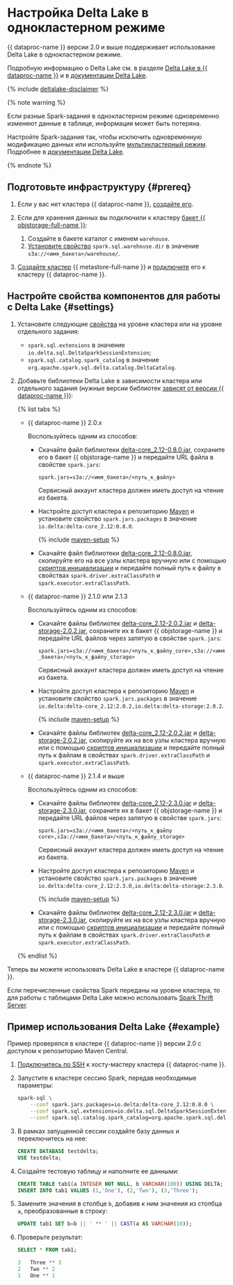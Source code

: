 # Настройка Delta Lake в однокластерном режиме

{{ dataproc-name }} версии 2.0 и выше поддерживает использование Delta Lake в однокластерном режиме.

Подробную информацию о Delta Lake см. в разделе [Delta Lake в {{ dataproc-name }}](../../concepts/deltalake.md) и в [документации Delta Lake](https://docs.delta.io/latest/index.html).


{% include [deltalake-disclaimer](../../../_includes/data-processing/deltalake-disclaimer.md) %}


{% note warning %}

Если разные Spark-задания в однокластерном режиме одновременно изменяют данные в таблице, информация может быть потеряна.

Настройте Spark-задания так, чтобы исключить одновременную модификацию данных или используйте [мультикластерный режим](./multi-cluster-mode.md). Подробнее в [документации Delta Lake](https://docs.delta.io/latest/delta-storage.html#single-cluster-setup-default).

{% endnote %}

## Подготовьте инфраструктуру {#prereq}

1. Если у вас нет кластера {{ dataproc-name }}, [создайте его](../cluster-create.md).
1. Если для хранения данных вы подключили к кластеру [бакет {{ objstorage-full-name }}](../../../storage/concepts/bucket.md):

    1. Создайте в бакете каталог c именем `warehouse`.
    1. [Установите свойство](../../concepts/settings-list.md#change-properties) `spark.sql.warehouse.dir` в значение `s3a://<имя_бакета>/warehouse/`.

1. [Создайте кластер](../../../metadata-hub/operations/metastore/cluster-create.md) {{ metastore-full-name }} и [подключите](../../../metadata-hub/operations/metastore/data-processing-connect.md) его к кластеру {{ dataproc-name }}.

## Настройте свойства компонентов для работы с Delta Lake {#settings}

1. Установите следующие [свойства](../../concepts/settings-list.md) на уровне кластера или на уровне отдельного задания:

    * `spark.sql.extensions` в значение `io.delta.sql.DeltaSparkSessionExtension`;
    * `spark.sql.catalog.spark_catalog` в значение `org.apache.spark.sql.delta.catalog.DeltaCatalog`.

1. Добавьте библиотеки Delta Lake в зависимости кластера или отдельного задания (нужные версии библиотек [зависят от версии {{ dataproc-name }}](../../concepts/deltalake.md#compatibility)):

    {% list tabs %}

    - {{ dataproc-name }} 2.0.x

        Воспользуйтесь одним из способов:

        * Скачайте файл библиотеки [delta-core_2.12-0.8.0.jar](https://repo1.maven.org/maven2/io/delta/delta-core_2.12/0.8.0/delta-core_2.12-0.8.0.jar), сохраните его в бакет {{ objstorage-name }} и передайте URL файла в свойстве `spark.jars`:

            `spark.jars=s3a://<имя_бакета>/<путь_к_файлу>`

            Сервисный аккаунт кластера должен иметь доступ на чтение из бакета.

        * Настройте доступ кластера к репозиторию [Maven](https://maven.apache.org/index.html) и установите свойство `spark.jars.packages` в значение `io.delta:delta-core_2.12:0.8.0`.

            {% include [maven-setup](../../../_includes/data-processing/maven-setup.md) %}

        * Скачайте файл библиотеки [delta-core_2.12-0.8.0.jar](https://repo1.maven.org/maven2/io/delta/delta-core_2.12/0.8.0/delta-core_2.12-0.8.0.jar), скопируйте его на все узлы кластера вручную или с помощью [скриптов инициализации](../../concepts/init-action.md) и передайте полный путь к файлу в свойствах `spark.driver.extraClassPath` и `spark.executor.extraClassPath`.

    - {{ dataproc-name }} 2.1.0 или 2.1.3

        Воспользуйтесь одним из способов:

        * Скачайте файлы библиотек [delta-core_2.12-2.0.2.jar](https://repo1.maven.org/maven2/io/delta/delta-core_2.12/2.0.2/delta-core_2.12-2.0.2.jar) и [delta-storage-2.0.2.jar](https://repo1.maven.org/maven2/io/delta/delta-storage/2.0.2/delta-storage-2.0.2.jar), сохраните их в бакет {{ objstorage-name }} и передайте URL файлов через запятую в свойстве `spark.jars`:

            `spark.jars=s3a://<имя_бакета>/<путь_к_файлу_core>,s3a://<имя_бакета>/<путь_к_файлу_storage>`

            Сервисный аккаунт кластера должен иметь доступ на чтение из бакета.

        * Настройте доступ кластера к репозиторию [Maven](https://maven.apache.org/index.html) и установите свойство `spark.jars.packages` в значение `io.delta:delta-core_2.12:2.0.2,io.delta:delta-storage:2.0.2`.

            {% include [maven-setup](../../../_includes/data-processing/maven-setup.md) %}

        * Скачайте файлы библиотек [delta-core_2.12-2.0.2.jar](https://repo1.maven.org/maven2/io/delta/delta-core_2.12/2.0.2/delta-core_2.12-2.0.2.jar) и [delta-storage-2.0.2.jar](https://repo1.maven.org/maven2/io/delta/delta-storage/2.0.2/delta-storage-2.0.2.jar), скопируйте их на все узлы кластера вручную или с помощью [скриптов инициализации](../../concepts/init-action.md) и передайте полный путь к файлам в свойствах `spark.driver.extraClassPath` и `spark.executor.extraClassPath`.

    - {{ dataproc-name }} 2.1.4 и выше

        Воспользуйтесь одним из способов:

        * Скачайте файлы библиотек [delta-core_2.12-2.3.0.jar](https://repo1.maven.org/maven2/io/delta/delta-core_2.12/2.3.0/delta-core_2.12-2.3.0.jar) и [delta-storage-2.3.0.jar](https://repo1.maven.org/maven2/io/delta/delta-storage/2.3.0/delta-storage-2.3.0.jar), сохраните их в бакет {{ objstorage-name }} и передайте URL файлов через запятую в свойстве `spark.jars`:

            `spark.jars=s3a://<имя_бакета>/<путь_к_файлу core>,s3a://<имя_бакета>/<путь_к_файлу_storage>`

            Сервисный аккаунт кластера должен иметь доступ на чтение из бакета.

        * Настройте доступ кластера к репозиторию [Maven](https://maven.apache.org/index.html) и установите свойство `spark.jars.packages` в значение `io.delta:delta-core_2.12:2.3.0,io.delta:delta-storage:2.3.0`.

            {% include [maven-setup](../../../_includes/data-processing/maven-setup.md) %}

        * Скачайте файлы библиотек [delta-core_2.12-2.3.0.jar](https://repo1.maven.org/maven2/io/delta/delta-core_2.12/2.3.0/delta-core_2.12-2.3.0.jar) и [delta-storage-2.3.0.jar](https://repo1.maven.org/maven2/io/delta/delta-storage/2.3.0/delta-storage-2.3.0.jar), скопируйте их на все узлы кластера вручную или с помощью [скриптов инициализации](../../concepts/init-action.md) и передайте полный путь к файлам в свойствах `spark.driver.extraClassPath` и `spark.executor.extraClassPath`.

    {% endlist %}

Теперь вы можете использовать Delta Lake в кластере {{ dataproc-name }}.

Если перечисленные свойства Spark переданы на уровне кластера, то для работы с таблицами Delta Lake можно использовать [Spark Thrift Server](../../concepts/settings-list.md#spark-thrift-server).

## Пример использования Delta Lake {#example}

Пример проверялся в кластере {{ dataproc-name }} версии 2.0 с доступом к репозиторию Maven Central.

1. [Подключитесь по SSH](../connect.md#data-proc-ssh) к хосту-мастеру кластера {{ dataproc-name }}.

1. Запустите в кластере сессию Spark, передав необходимые параметры:

    ```bash
    spark-sql \
        --conf spark.jars.packages=io.delta:delta-core_2.12:0.8.0 \
        --conf spark.sql.extensions=io.delta.sql.DeltaSparkSessionExtension \
        --conf spark.sql.catalog.spark_catalog=org.apache.spark.sql.delta.catalog.DeltaCatalog
    ```

1. В рамках запущенной сессии создайте базу данных и переключитесь на нее:

    ```sql
    CREATE DATABASE testdelta;
    USE testdelta;
    ```

1. Создайте тестовую таблицу и наполните ее данными:

    ```sql
    CREATE TABLE tab1(a INTEGER NOT NULL, b VARCHAR(100)) USING DELTA;
    INSERT INTO tab1 VALUES (1,'One'), (2,'Two'), (3,'Three');
    ```

1. Замените значения в столбце `b`, добавив к ним значения из столбца `a`, преобразованные в строку:

    ```sql
    UPDATE tab1 SET b=b || ' ** ' || CAST(a AS VARCHAR(10));
    ```

1. Проверьте результат:

    ```sql
    SELECT * FROM tab1;
    ```

    ```sql
    3	Three ** 3
    2	Two ** 2
    1	One ** 1
    ```
